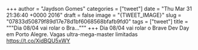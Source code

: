 
+++
author = "Jaydson Gomes"
categories = ["tweet"]
date = "Thu Mar 31 21:36:40 +0000 2016"
draft = false
image = "{TWEET_IMAGE}"
slug = "07833d50879f89d17e78d1bf6068568bfafb9fd0"
tags = ["tweet"]
title = """Dia 08/04 vai rolar o Bra..."""
+++
Dia 08/04 vai rolar o Brave Dev Day em Porto Alegre. Vagas ultra-mega-master limitadas https://t.co/XidBQU5xWY
